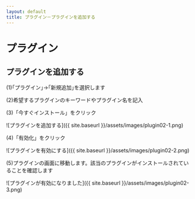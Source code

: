 ```yaml
---
layout: default
title: プラグイン－プラグインを追加する
---
```


# プラグイン  

## プラグインを追加する  

(1)｢プラグイン｣→｢新規追加｣を選択します  

(2)希望するプラグインのキーワードやプラグイン名を記入  

(3)「今すぐインストール」をクリック  

![プラグインを追加する]({{ site.baseurl }}/assets/images/plugin02-1.png)

(4)「有効化」をクリック  

![プラグインを有効にする]({{ site.baseurl }}/assets/images/plugin02-2.png)

(5)プラグインの画面に移動します。該当のプラグインがインストールされていることを確認します  

![プラグインが有効になりました]({{ site.baseurl }}/assets/images/plugin02-3.png)

